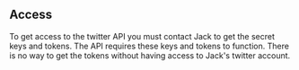 ## Access

To get access to the twitter API you must contact Jack to get the secret keys and tokens.
The API requires these keys and tokens to function.
There is no way to get the tokens without having access to Jack's twitter account.

